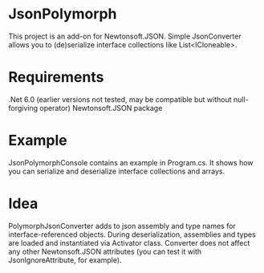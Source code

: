 # JsonPolymorph
This project is an add-on for Newtonsoft.JSON. Simple JsonConverter allows you to (de)serialize interface collections like List\<ICloneable>.

# Requirements
.Net 6.0 (earlier versions not tested, may be compatible but without null-forgiving operator)
Newtonsoft.JSON package

# Example
JsonPolymorphConsole contains an example in Program.cs. It shows how you can serialize and deserialize interface collections and arrays.

# Idea
PolymorphJsonConverter adds to json assembly and type names for interface-referenced objects. During deserialization, assemblies and types are loaded and instantiated via Activator class.
Converter does not affect any other Newtonsoft.JSON attributes (you can test it with JsonIgnoreAttribute, for example).
